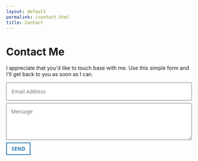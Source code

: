 ```yaml
---
layout: default
permalink: /contact.html
title: Contact
---
```


# Contact Me
I appreciate that you'd like to touch base with me. Use this simple form and I'll get back to you as soon as I can.

<form method="POST" action="https://formspree.io/contact@dcalkins.com">
  <input type="email" name="email" placeholder="Email Address" style="width: 100%;margin-bottom: 0.5em;font-size: 14px;font-family:Noto Sans, Helvetica Neue, Helvetica, Arial, sans-serif;padding: 0.9em;">
  <br />
  <textarea name="message" placeholder="Message" style="min-width: 100%;max-width: 100%;min-height: 100px;margin-bottom: 0.5em;font-size: 14px;font-family:Noto Sans, Helvetica Neue, Helvetica, Arial, sans-serif;padding: 0.9em;"></textarea>
  <br />
  <input type="hidden" name="_subject" value="Contact Email - dcalkins.com" />
  <input type="hidden" name="_next" value="{{ "/thanks.html" | relative_url }}" />
  <button type="submit" style="font-size:14px;font-family:Noto Sans, Helvetica Neue, Helvetica, Arial, sans-serif; font-size: 1em; text-transform: uppercase; font-weight: 600; border: 2px solid #267CB9; color: #267CB9; background: transparent; line-height: 1em; padding: 0.6em 0.9em;cursor:pointer;">Send</button>
</form>